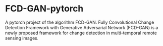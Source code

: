 # FCD-GAN-pytorch
A pytorch project of the algorithm FCD-GAN. Fully Convolutional Change Detection Framework with Generative Adversarial Network (FCD-GAN) is a newly proposed framework for change detection in multi-temporal remote sensing images. 
